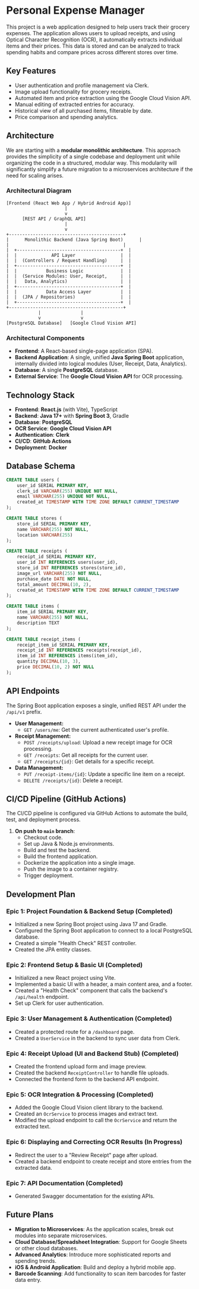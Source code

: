 # Personal Expense Manager

This project is a web application designed to help users track their grocery expenses. The application allows users to upload receipts, and using Optical Character Recognition (OCR), it automatically extracts individual items and their prices. This data is stored and can be analyzed to track spending habits and compare prices across different stores over time.

## Key Features

*   User authentication and profile management via Clerk.
*   Image upload functionality for grocery receipts.
*   Automated item and price extraction using the Google Cloud Vision API.
*   Manual editing of extracted entries for accuracy.
*   Historical view of all purchased items, filterable by date.
*   Price comparison and spending analytics.

## Architecture

We are starting with a **modular monolithic architecture**. This approach provides the simplicity of a single codebase and deployment unit while organizing the code in a structured, modular way. This modularity will significantly simplify a future migration to a microservices architecture if the need for scaling arises.

### Architectural Diagram

```
[Frontend (React Web App / Hybrid Android App)]
                      |
                      v
      [REST API / GraphQL API]
                      |
                      v
+-------------------------------------------+
|      Monolithic Backend (Java Spring Boot)      |
|                                           |
|  +---------------------------------------+  |
|  |             API Layer                 |  |
|  |  (Controllers / Request Handling)     |  |
|  +---------------------------------------+  |
|  |           Business Logic              |  |
|  |  (Service Modules: User, Receipt,     |  |
|  |   Data, Analytics)                    |  |
|  +---------------------------------------+  |
|  |           Data Access Layer           |  |
|  |  (JPA / Repositories)                 |  |
|  +---------------------------------------+  |
+-------------------------------------------+
            |               |
            v               v
[PostgreSQL Database]   [Google Cloud Vision API]
```

### Architectural Components

*   **Frontend**: A React-based single-page application (SPA).
*   **Backend Application**: A single, unified **Java Spring Boot** application, internally divided into logical modules (User, Receipt, Data, Analytics).
*   **Database**: A single **PostgreSQL** database.
*   **External Service**: The **Google Cloud Vision API** for OCR processing.

## Technology Stack

*   **Frontend**: **React.js** (with Vite), TypeScript
*   **Backend**: **Java 17+** with **Spring Boot 3**, Gradle
*   **Database**: **PostgreSQL**
*   **OCR Service**: **Google Cloud Vision API**
*   **Authentication**: **Clerk**
*   **CI/CD**: **GitHub Actions**
*   **Deployment**: **Docker**

## Database Schema

```sql
CREATE TABLE users (
    user_id SERIAL PRIMARY KEY,
    clerk_id VARCHAR(255) UNIQUE NOT NULL,
    email VARCHAR(255) UNIQUE NOT NULL,
    created_at TIMESTAMP WITH TIME ZONE DEFAULT CURRENT_TIMESTAMP
);

CREATE TABLE stores (
    store_id SERIAL PRIMARY KEY,
    name VARCHAR(255) NOT NULL,
    location VARCHAR(255)
);

CREATE TABLE receipts (
    receipt_id SERIAL PRIMARY KEY,
    user_id INT REFERENCES users(user_id),
    store_id INT REFERENCES stores(store_id),
    image_url VARCHAR(255) NOT NULL,
    purchase_date DATE NOT NULL,
    total_amount DECIMAL(10, 2),
    created_at TIMESTAMP WITH TIME ZONE DEFAULT CURRENT_TIMESTAMP
);

CREATE TABLE items (
    item_id SERIAL PRIMARY KEY,
    name VARCHAR(255) NOT NULL,
    description TEXT
);

CREATE TABLE receipt_items (
    receipt_item_id SERIAL PRIMARY KEY,
    receipt_id INT REFERENCES receipts(receipt_id),
    item_id INT REFERENCES items(item_id),
    quantity DECIMAL(10, 3),
    price DECIMAL(10, 2) NOT NULL
);
```

## API Endpoints

The Spring Boot application exposes a single, unified REST API under the `/api/v1` prefix.

*   **User Management:**
    *   `GET /users/me`: Get the current authenticated user's profile.
*   **Receipt Management:**
    *   `POST /receipts/upload`: Upload a new receipt image for OCR processing.
    *   `GET /receipts`: Get all receipts for the current user.
    *   `GET /receipts/{id}`: Get details for a specific receipt.
*   **Data Management:**
    *   `PUT /receipt-items/{id}`: Update a specific line item on a receipt.
    *   `DELETE /receipts/{id}`: Delete a receipt.

## CI/CD Pipeline (GitHub Actions)

The CI/CD pipeline is configured via GitHub Actions to automate the build, test, and deployment process.

1.  **On push to `main` branch**:
    *   Checkout code.
    *   Set up Java & Node.js environments.
    *   Build and test the backend.
    *   Build the frontend application.
    *   Dockerize the application into a single image.
    *   Push the image to a container registry.
    *   Trigger deployment.

## Development Plan

### Epic 1: Project Foundation & Backend Setup (Completed)
*   Initialized a new Spring Boot project using Java 17 and Gradle.
*   Configured the Spring Boot application to connect to a local PostgreSQL database.
*   Created a simple "Health Check" REST controller.
*   Created the JPA entity classes.

### Epic 2: Frontend Setup & Basic UI (Completed)
*   Initialized a new React project using Vite.
*   Implemented a basic UI with a header, a main content area, and a footer.
*   Created a "Health Check" component that calls the backend's `/api/health` endpoint.
*   Set up Clerk for user authentication.

### Epic 3: User Management & Authentication (Completed)
*   Created a protected route for a `/dashboard` page.
*   Created a `UserService` in the backend to sync user data from Clerk.

### Epic 4: Receipt Upload (UI and Backend Stub) (Completed)
*   Created the frontend upload form and image preview.
*   Created the backend `ReceiptController` to handle file uploads.
*   Connected the frontend form to the backend API endpoint.

### Epic 5: OCR Integration & Processing (Completed)
*   Added the Google Cloud Vision client library to the backend.
*   Created an `OcrService` to process images and extract text.
*   Modified the upload endpoint to call the `OcrService` and return the extracted text.

### Epic 6: Displaying and Correcting OCR Results (In Progress)
*   Redirect the user to a "Review Receipt" page after upload.
*   Created a backend endpoint to create receipt and store entries from the extracted data.

### Epic 7: API Documentation (Completed)
*   Generated Swagger documentation for the existing APIs.

## Future Plans

*   **Migration to Microservices**: As the application scales, break out modules into separate microservices.
*   **Cloud Database/Spreadsheet Integration**: Support for Google Sheets or other cloud databases.
*   **Advanced Analytics**: Introduce more sophisticated reports and spending trends.
*   **iOS & Android Application**: Build and deploy a hybrid mobile app.
*   **Barcode Scanning**: Add functionality to scan item barcodes for faster data entry.